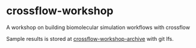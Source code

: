 # crossflow-workshop
A workshop on building biomolecular simulation workflows with crossflow

Sample results is stored at [crossflow-workshop-archive](https://github.com/yuyuan871111/crossflow-workshop-archive) with git lfs.
